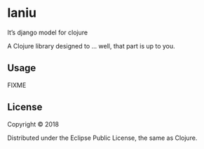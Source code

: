 # laniu

It’s django model for clojure

A Clojure library designed to ... well, that part is up to you.

## Usage

FIXME

## License

Copyright © 2018

Distributed under the Eclipse Public License, the same as Clojure.

